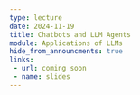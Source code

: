 ```yaml
---
type: lecture
date: 2024-11-19
title: Chatbots and LLM Agents
module: Applications of LLMs
hide_from_announcments: true
links: 
 - url: coming soon
 - name: slides
---
```

<!-- **Suggested Readings:** -->
<!-- - [Readings 1](coming_soon) -->
<!-- - [Readings 2](coming_soon) -->

